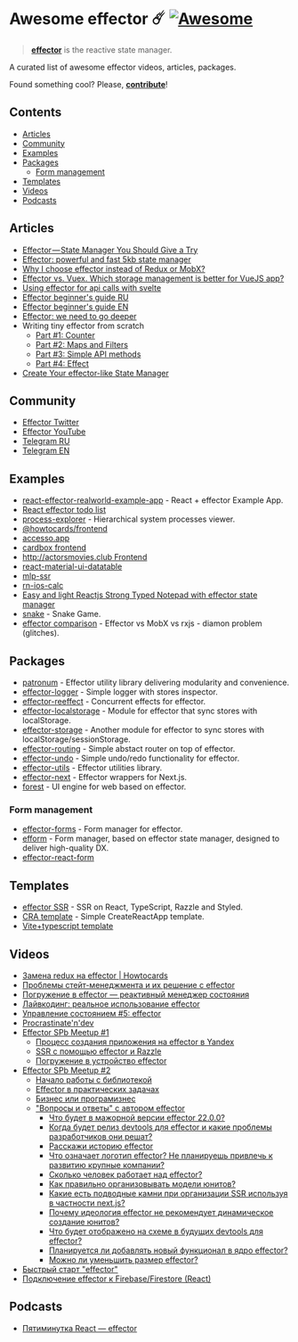 # Awesome effector ☄️ [![Awesome](https://awesome.re/badge.svg)](https://awesome.re)

> [**effector**](https://effector.dev/) is the reactive state manager. 

A curated list of awesome effector videos, articles, packages.

Found something cool? Please, **[contribute](contributing.md)**!

## Contents

* [Articles](#articles) 
* [Community](#community) 
* [Examples](#examples)
* [Packages](#packages)
  * [Form management](#form-management)
* [Templates](#templates)
* [Videos](#videos)
* [Podcasts](#podcasts)

## Articles
* [Effector — State Manager You Should Give a Try](https://itnext.io/effector-state-manager-you-should-give-a-try-b46b917e51cc)
* [Effector: powerful and fast 5kb state manager](https://codeburst.io/effector-state-manager-6ee2e72e8e0b)
* [Why I choose effector instead of Redux or MobX?](https://dev.to/lessmess/why-i-choose-effector-instead-of-redux-or-mobx-3dl7)
* [Effector vs. Vuex. Which storage management is better for VueJS app?](https://medium.com/blue-harvest-tech-blog/effector-vs-vuex-which-storage-management-is-better-for-vuejs-app-54f3c3257b53)
* [Using effector for api calls with svelte](https://richey.codes/posts/using-efffector-for-api-calls-with-svelte/)
* [Effector beginner's guide RU](https://telegra.ph/Effector-beginners-guide-RU-10-22)
* [Effector beginner's guide EN](https://dev.to/yanlobat/effector-s-beginner-guide-3jl4)
* [Effector: we need to go deeper](https://dev.to/yumauri/effector-we-need-to-go-deeper-4geg)
* Writing tiny effector from scratch
  * [Part #1: Counter](https://dev.to/yumauri/e-wee-ctor-writing-tiny-effector-from-scratch-1-1kap)
  * [Part #2: Maps and Filters](https://dev.to/yumauri/e-wee-ctor-writing-tiny-effector-from-scratch-2-31po)
  * [Part #3: Simple API methods](https://dev.to/yumauri/e-wee-ctor-writing-tiny-effector-from-scratch-3-simple-api-methods-41f3)
  * [Part #4: Effect](https://dev.to/yumauri/e-wee-ctor-writing-tiny-effector-from-scratch-4-54b)
* [Create Your effector-like State Manager](https://dev.to/gigantz/create-your-effector-like-state-manager-1nfd)

## Community
* [Effector Twitter](https://twitter.com/EffectorJS)
* [Effector YouTube](https://www.youtube.com/channel/UCm8PRc_yjz3jXHH0JylVw1Q)
* [Telegram RU](https://t.me/effector_ru)
* [Telegram EN](https://t.me/effector_en)

## Examples
* [react-effector-realworld-example-app](https://github.com/mg901/react-effector-realworld-example-app) - React + effector Example App.
* [React effector todo list](https://codesandbox.io/s/react-effector-todo-list-o5yzj)
* [process-explorer](https://github.com/lessmess-dev/process-explorer) - Hierarchical system processes viewer.
* [@howtocards/frontend](https://github.com/howtocards/frontend)
* [accesso.app](https://github.com/accesso-app/frontend)
* [cardbox frontend](https://github.com/cardboxdev/frontend)
* [http://actorsmovies.club Frontend](https://github.com/today-/actorsmovies/)
* [react-material-ui-datatable](https://github.com/DTupalov/react-material-ui-datatable)
* [mlp-ssr](https://github.com/maxmitko/mlp-ssr)
* [rn-ios-calc](https://github.com/niksmr/rn-ios-calc)
* [Easy and light Reactjs Strong Typed Notepad with effector state manager](https://github.com/paurock/Strong-Typed-Notepad-Reactjs-w-Effector)
* [snake](https://github.com/userbq201/snake) - Snake Game.
* [effector comparison](https://codesandbox.io/s/effector-comparison-r9qy2) - Effector vs MobX vs rxjs - diamon problem (glitches).

## Packages

* [patronum](https://github.com/effector/patronum) - Effector utility library delivering modularity and convenience.
* [effector-logger](https://github.com/effector/logger) - Simple logger with stores inspector.
* [effector-reeffect](https://github.com/yumauri/effector-reeffect) - Concurrent effects for effector.
* [effector-localstorage](https://github.com/lessmess-dev/effector-localstorage) - Module for effector that sync stores with localStorage.
* [effector-storage](https://github.com/yumauri/effector-storage) - Another module for effector to sync stores with localStorage/sessionStorage.
* [effector-routing](https://github.com/Kelin2025/effector-routing) - Simple abstact router on top of effector.
* [effector-undo](https://github.com/tanyaisinmybed/effector-undo) - Simple undo/redo functionality for effector.
* [effector-utils](https://github.com/Kelin2025/effector-utils) - Effector utilities library.
* [effector-next](https://github.com/weyheyhey/effector-next) - Effector wrappers for Next.js.
* [forest](https://github.com/effector/effector/tree/master/packages/forest) - UI engine for web based on effector.

### Form management
* [effector-forms](https://github.com/aanation/effector-forms) - Form manager for effector.
* [efform](https://github.com/tehSLy/efform) - Form manager, based on effector state manager, designed to deliver high-quality DX.
* [effector-react-form](https://github.com/GTOsss/effector-react-form)

## Templates
* [effector SSR](https://github.com/effector/razzle-template) - SSR on React, TypeScript, Razzle and Styled.
* [CRA template](https://github.com/effector/cra-template) - Simple CreateReactApp template.
* [Vite+typescript template](https://github.com/mmnkuh/effector-vite-template)

## Videos
* [Замена redux на effector | Howtocards](https://www.youtube.com/watch?v=IXicdkQchTk)
* [Проблемы стейт-менеджмента и их решение с effector](https://www.youtube.com/watch?v=48XSmEIqbkI)
* [Погружение в effector — реактивный менеджер состояния](https://www.youtube.com/watch?v=cZcHF8a2ZA4)
* [Лайвкодинг: реальное использование effector](https://www.youtube.com/watch?v=fbtElWjOXV0)
* [Управление состоянием #5: effector](https://www.youtube.com/watch?v=fdjc5ZPckNo)
* [Procrastinate'n'dev](https://www.youtube.com/watch?v=LYo6l120pjk)
* [Effector SPb Meetup #1](https://youtu.be/IacUIo9fXhI)
  + [Процесс создания приложения на effector в Yandex](https://youtu.be/IacUIo9fXhI?t=217)
  + [SSR c помощью effector и Razzle](https://youtu.be/IacUIo9fXhI?t=4020)
  + [Погружение в устройство effector](https://youtu.be/IacUIo9fXhI?t=7451)
* [Effector SPb Meetup #2](https://youtu.be/nLYc4PaTXYk)
  + [Начало работы с библиотекой](https://youtu.be/nLYc4PaTXYk?t=188)
  + [Effector в практических задачах](https://youtu.be/nLYc4PaTXYk?t=4234)
  + [Бизнес или програмизнес](https://youtu.be/nLYc4PaTXYk?t=5620)
  + ["Вопросы и ответы" c автором effector](https://youtu.be/nLYc4PaTXYk?t=6919)
    - [Что будет в мажорной версии effector 22.0.0?](https://youtu.be/nLYc4PaTXYk?t=6935)
    - [Когда будет релиз devtools для effector и какие проблемы разработчиков они решат?](https://youtu.be/nLYc4PaTXYk?t=7247)
    - [Расскажи историю effector](https://youtu.be/nLYc4PaTXYk?t=7430)
    - [Что означает логотип effector? Не планируешь привлечь к развитию крупные компании?](https://youtu.be/nLYc4PaTXYk?t=7872)
    - [Сколько человек работает над effector?](https://youtu.be/nLYc4PaTXYk?t=7968)
    - [Как правильно организовывать модели юнитов?](https://youtu.be/nLYc4PaTXYk?t=8053)
    - [Какие есть подводные камни при организации SSR используя в частности next.js?](https://youtu.be/nLYc4PaTXYk?t=8272)
    - [Почему идеология effector не рекомендует динамическое создание юнитов?](https://youtu.be/nLYc4PaTXYk?t=8383)
    - [Что будет отображено на схеме в будущих devtools для effector?](https://youtu.be/nLYc4PaTXYk?t=8713)
    - [Планируется ли добавлять новый функционал в ядро effector?](https://youtu.be/nLYc4PaTXYk?t=9146)
    - [Можно ли уменьшить размер effector?](https://youtu.be/nLYc4PaTXYk?t=9498)
* [Быстрый старт "effector"](https://www.youtube.com/watch?v=daaVMSod-aM)
* [Подключение effector к Firebase/Firestore (React)](https://www.youtube.com/watch?v=UJ4KMO3mj9Y)

## Podcasts
* [Пятиминутка React — effector](https://soundcloud.com/5minreact/063-effector)

